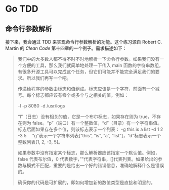# Go TDD

## 命令行参数解析
接下来，我会通过 TDD 来实现命令行参数解析的功能。这个练习源自 Robert C. Martin 的 *Clean Code* 第十四章的一个例子。需求描述如下：
>我们中的大多数人都不得不时不时地解析一下命令行参数。如果我们没有一个方便的工具，那么我们就简单地处理一下传入 main 函数的字符串数组。有很多开源工具可以完成这个任务，但它们可能并不能完全满足我们的要求。所以我们再写一个吧。　
>
>传递给程序的参数由标志和值组成。标志应该是一个字符，前面有一个减号。每个标志都应该有零个或多个与之相关的值。例如：　
>
>-l -p 8080 -d /usr/logs　
>
>“l”（日志）没有相关的值，它是一个布尔标志，如果存在则为 true，不存在则为 false。“p”（端口）有一个整数值，“d”（目录）有一个字符串值。标志后面如果存在多个值，则该标志表示一个列表：
> -g this is a list -d 1 2 -3 5　
> "g"表示一个字符串列表[“this”, “is”, “a”, “list”]，“d"标志表示一个整数列表[1, 2, -3, 5]。　
> 
>如果参数中没有指定某个标志，那么解析器应该指定一个默认值。例如，false 代表布尔值，0 代表数字，”"代表字符串，[]代表列表。如果给出的参数与模式不匹配，重要的是给出一个好的错误信息，准确地解释什么是错误的。　
> 
>确保你的代码是可扩展的，即如何增加新的数值类型是直接和明显的。